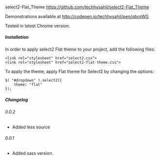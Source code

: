 select2-Flat_Theme https://github.com/techhysahil/select2-Flat_Theme

Demonstrations available at
http://codepen.io/techhysahil/pen/qbrqWG

Tested in latest Chrome version.

##### Installation

In order to apply select2 Flat theme to your project, add the following files:

    <link rel="stylesheet" href="select2.css">
    <link rel="stylesheet" href="select2-flat-theme.css">

To apply the theme, apply Flat theme for Select2 by changing the options:

    $( "#dropdown" ).select2({
        theme: "flat"
    });

##### Changelog

###### 0.0.2

 * Added less source
###### 0.0.1

 * Added sass version.
